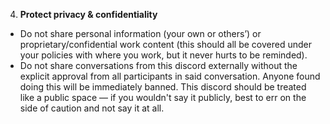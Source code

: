 4. **Protect privacy & confidentiality**
  - Do not share personal information (your own or others’) or proprietary/confidential work content (this should all be covered under your policies with where you work, but it never hurts to be reminded).
  - Do not share conversations from this discord externally without the explicit approval from all participants in said conversation. Anyone found doing this will be immediately banned. This discord should be treated like a public space — if you wouldn't say it publicly, best to err on the side of caution and not say it at all.